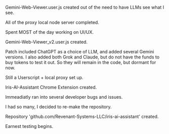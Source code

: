 Gemini-Web-Viewer.user.js created out of the need to have LLMs see what I see. 

All of the proxy local node server completed.

Spent MOST of the day working on UI/UX.



Gemini-Web-Viewer_v2.user.js created.

Patch included ChatGPT as a choice of LLM, and added several Gemini versions. I also added both Grok and Claude, but do not have the funds to buy tokens to test it out. So they will remain in the code, but dormant for now.

Still a Userscript + local proxy set up.


Iris-AI-Assistant Chrome Extension created.

Immeadiatly ran into several developer bugs and issues.

I had so many, I decided to re-make the repository.

Repository 'github.com/Revenant-Systems-LLC/iris-ai-assistant' created.

Earnest testing begins.
